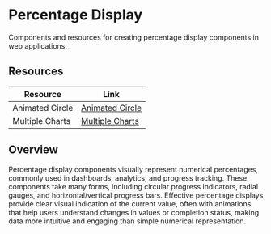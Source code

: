 # Percentage Display

Components and resources for creating percentage display components in web applications.

## Resources

| Resource | Link |
|---|---|
| Animated Circle | [Animated Circle](https://codepen.io/like-a-boss/pen/pgqgKq) |
| Multiple Charts | [Multiple Charts](https://codepen.io/FilipDanic/pen/xbgbaQ) |

## Overview

Percentage display components visually represent numerical percentages, commonly used in dashboards, analytics, and progress tracking. These components take many forms, including circular progress indicators, radial gauges, and horizontal/vertical progress bars. Effective percentage displays provide clear visual indication of the current value, often with animations that help users understand changes in values or completion status, making data more intuitive and engaging than simple numerical representation. 